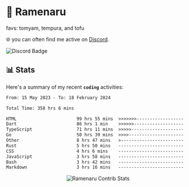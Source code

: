 # 🍜 Ramenaru
favs: tomyam, tempura, and tofu

🌐 you can often find me active on [Discord](https://discordapp.com/users/503291004200157185).

![Discord Badge](https://dcbadge.vercel.app/api/shield/503291004200157185)

## 📊 Stats

Here's a summary of my recent **`coding`** activities:

<!--START_SECTION:waka-->

```txt
From: 15 May 2023 - To: 18 February 2024

Total Time: 358 hrs 6 mins

HTML                       99 hrs 55 mins  >>>>>>>------------------   27.90 %
Dart                       86 hrs 1 min    >>>>>>-------------------   24.02 %
TypeScript                 71 hrs 11 mins  >>>>>--------------------   19.88 %
Go                         50 hrs 39 mins  >>>>---------------------   14.15 %
Other                      8 hrs 47 mins   >------------------------   02.46 %
Rust                       5 hrs 50 mins   -------------------------   01.63 %
CSS                        4 hrs 6 mins    -------------------------   01.15 %
JavaScript                 3 hrs 58 mins   -------------------------   01.11 %
Bash                       3 hrs 42 mins   -------------------------   01.03 %
Markdown                   3 hrs 16 mins   -------------------------   00.92 %
```

<!--END_SECTION:waka-->

<div style="text-align: center;">
   <img align="center" src="https://github-readme-streak-stats.herokuapp.com/?user=Ramenaru&theme=dark&card_width=520" alt="Ramenaru Contrib Stats" />
</div>

